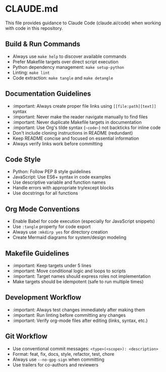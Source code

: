 # CLAUDE.md

This file provides guidance to Claude Code (claude.ai/code) when working with code in this repository.

## Build & Run Commands
- Always use `make help` to discover available commands
- Prefer Makefile targets over direct script execution
- Python dependency management: `make setup-python`
- Linting: `make lint`
- Code extraction: `make tangle` and `make detangle`

## Documentation Guidelines
- :important: Always create proper file links using `[[file:path][text]]` syntax
- :important: Never make the reader navigate manually to find files
- :important: Never duplicate Makefile targets in documentation
- :important: Use Org's tilde syntax (`~code~`) not backticks for inline code
- Don't include cloning instructions in README (redundant)
- Keep README concise and focused on essential information
- Always verify links work before committing

## Code Style
- Python: Follow PEP 8 style guidelines
- JavaScript: Use ES6+ syntax in code examples
- Use descriptive variable and function names
- Handle errors with appropriate try/except blocks
- Use docstrings for all functions

## Org Mode Conventions
- Enable Babel for code execution (especially for JavaScript snippets)
- Use `:tangle` property for code export
- Always use `:mkdirp yes` for directory creation
- Create Mermaid diagrams for system/design modeling

## Makefile Guidelines
- :important: Keep targets under 5 lines
- :important: Move conditional logic and loops to scripts
- :important: Target names should express roles not implementation
- Make targets should be idempotent (safe to run multiple times)

## Development Workflow
- :important: Always test changes immediately after making them
- :important: Run linting before committing any changes
- :important: Verify org-mode files after editing (links, syntax, etc.)

## Git Workflow
- Use conventional commit messages: `<type>(<scope>): <description>`
- Format: feat, fix, docs, style, refactor, test, chore
- Always use `--no-gpg-sign` when committing
- Use trailers for co-authors and reviewers